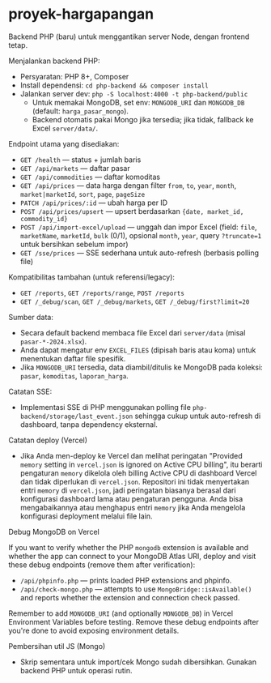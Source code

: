 # proyek-hargapangan

Backend PHP (baru) untuk menggantikan server Node, dengan frontend tetap.

Menjalankan backend PHP:

- Persyaratan: PHP 8+, Composer
- Install dependensi: `cd php-backend && composer install`
- Jalankan server dev: `php -S localhost:4000 -t php-backend/public`
  - Untuk memakai MongoDB, set env: `MONGODB_URI` dan `MONGODB_DB` (default: `harga_pasar_mongo`).
  - Backend otomatis pakai Mongo jika tersedia; jika tidak, fallback ke Excel `server/data/`.

Endpoint utama yang disediakan:

- `GET /health` — status + jumlah baris
- `GET /api/markets` — daftar pasar
- `GET /api/commodities` — daftar komoditas
- `GET /api/prices` — data harga dengan filter `from`, `to`, `year`, `month`, `market|marketId`, `sort`, `page`, `pageSize`
- `PATCH /api/prices/:id` — ubah harga per ID
- `POST /api/prices/upsert` — upsert berdasarkan `{date, market_id, commodity_id}`
- `POST /api/import-excel/upload` — unggah dan impor Excel (field: `file`, `marketName`, `marketId`, `bulk` (0/1), opsional `month`, `year`, query `?truncate=1` untuk bersihkan sebelum impor)
- `GET /sse/prices` — SSE sederhana untuk auto-refresh (berbasis polling file)

Kompatibilitas tambahan (untuk referensi/legacy):

- `GET /reports`, `GET /reports/range`, `POST /reports`
- `GET /_debug/scan`, `GET /_debug/markets`, `GET /_debug/first?limit=20`

Sumber data:

- Secara default backend membaca file Excel dari `server/data` (misal `pasar-*-2024.xlsx`).
- Anda dapat mengatur env `EXCEL_FILES` (dipisah baris atau koma) untuk menentukan daftar file spesifik.
- Jika `MONGODB_URI` tersedia, data diambil/ditulis ke MongoDB pada koleksi: `pasar`, `komoditas`, `laporan_harga`.

Catatan SSE:

- Implementasi SSE di PHP menggunakan polling file `php-backend/storage/last_event.json` sehingga cukup untuk auto-refresh di dashboard, tanpa dependency eksternal.

Catatan deploy (Vercel)

- Jika Anda men-deploy ke Vercel dan melihat peringatan "Provided `memory` setting in `vercel.json` is ignored on Active CPU billing", itu berarti pengaturan `memory` dikelola oleh billing Active CPU di dashboard Vercel dan tidak diperlukan di `vercel.json`. Repositori ini tidak menyertakan entri `memory` di `vercel.json`, jadi peringatan biasanya berasal dari konfigurasi dashboard lama atau pengaturan pengguna. Anda bisa mengabaikannya atau menghapus entri `memory` jika Anda mengelola konfigurasi deployment melalui file lain.

Debug MongoDB on Vercel

If you want to verify whether the PHP `mongodb` extension is available and whether the app can connect to your MongoDB Atlas URI, deploy and visit these debug endpoints (remove them after verification):

- `/api/phpinfo.php` — prints loaded PHP extensions and phpinfo.
- `/api/check-mongo.php` — attempts to use `MongoBridge::isAvailable()` and reports whether the extension and connection check passed.

Remember to add `MONGODB_URI` (and optionally `MONGODB_DB`) in Vercel Environment Variables before testing. Remove these debug endpoints after you're done to avoid exposing environment details.


Pembersihan util JS (Mongo)

- Skrip sementara untuk import/cek Mongo sudah dibersihkan. Gunakan backend PHP untuk operasi rutin.
